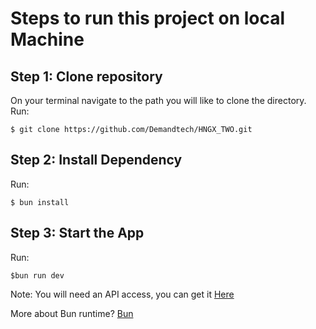# Steps to run this project on local Machine

## Step 1: Clone repository  
 On your terminal navigate to the path you will like to clone the directory.
Run:

```
$ git clone https://github.com/Demandtech/HNGX_TWO.git
```

## Step 2: Install Dependency
Run:

``` 
$ bun install
```
## Step 3: Start the App
Run:

``` 
$bun run dev
```

Note: You will need an API access, you can get it [Here](https://developer.themoviedb.org/reference/intro/getting-started)

More about Bun runtime? 
  [Bun](https://bun.sh/docs)

